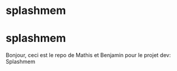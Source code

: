 # splashmem
# splashmem
Bonjour, ceci est le repo de Mathis et Benjamin pour le projet dev: Splashmem